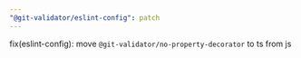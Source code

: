 ```yaml
---
"@git-validator/eslint-config": patch
---
```


fix(eslint-config): move `@git-validator/no-property-decorator` to ts from js
